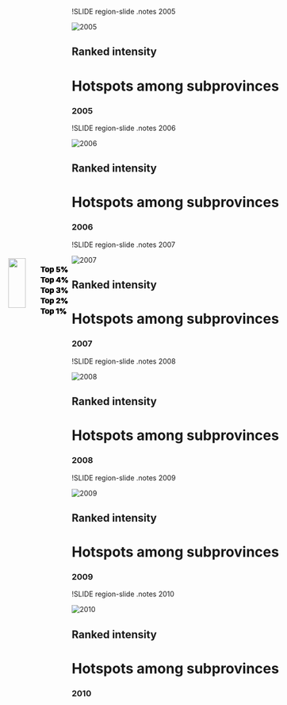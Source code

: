 !SLIDE region-slide
.notes 2005

![2005](2005.png)
<img src="spectrum.png" style="position:absolute; top:570px; left:100px; width:35px; height:100px;"/>

## Ranked intensity ##
# Hotspots among subprovinces #
### 2005 ###
<h2 style="position:absolute; top:562px; left:165px; color:#000000; font-size:15px">Top 5%</h2>
<h2 style="position:absolute; top:583px; left:165px; color:#000000; font-size:15px">Top 4%</h2>
<h2 style="position:absolute; top:604px; left:165px; color:#000000; font-size:15px">Top 3%</h2>
<h2 style="position:absolute; top:625px; left:165px; color:#000000; font-size:15px">Top 2%</h2>
<h2 style="position:absolute; top:646px; left:165px; color:#000000; font-size:15px">Top 1%</h2>

!SLIDE region-slide
.notes 2006

![2006](2006.png)
<img src="spectrum.png" style="position:absolute; top:570px; left:100px; width:35px; height:100px;"/>
## Ranked intensity ##
# Hotspots among subprovinces #
### 2006 ###
<h2 style="position:absolute; top:562px; left:165px; color:#000000; font-size:15px">Top 5%</h2>
<h2 style="position:absolute; top:583px; left:165px; color:#000000; font-size:15px">Top 4%</h2>
<h2 style="position:absolute; top:604px; left:165px; color:#000000; font-size:15px">Top 3%</h2>
<h2 style="position:absolute; top:625px; left:165px; color:#000000; font-size:15px">Top 2%</h2>
<h2 style="position:absolute; top:646px; left:165px; color:#000000; font-size:15px">Top 1%</h2>

!SLIDE region-slide
.notes 2007

![2007](2007.png)
<img src="spectrum.png" style="position:absolute; top:570px; left:100px; width:35px; height:100px;"/>
## Ranked intensity ##
# Hotspots among subprovinces #
### 2007 ###
<h2 style="position:absolute; top:562px; left:165px; color:#000000; font-size:15px">Top 5%</h2>
<h2 style="position:absolute; top:583px; left:165px; color:#000000; font-size:15px">Top 4%</h2>
<h2 style="position:absolute; top:604px; left:165px; color:#000000; font-size:15px">Top 3%</h2>
<h2 style="position:absolute; top:625px; left:165px; color:#000000; font-size:15px">Top 2%</h2>
<h2 style="position:absolute; top:646px; left:165px; color:#000000; font-size:15px">Top 1%</h2>

!SLIDE region-slide
.notes 2008

![2008](2008.png)
<img src="spectrum.png" style="position:absolute; top:570px; left:100px; width:35px; height:100px;"/>
## Ranked intensity ##
# Hotspots among subprovinces #
### 2008 ###
<h2 style="position:absolute; top:562px; left:165px; color:#000000; font-size:15px">Top 5%</h2>
<h2 style="position:absolute; top:583px; left:165px; color:#000000; font-size:15px">Top 4%</h2>
<h2 style="position:absolute; top:604px; left:165px; color:#000000; font-size:15px">Top 3%</h2>
<h2 style="position:absolute; top:625px; left:165px; color:#000000; font-size:15px">Top 2%</h2>
<h2 style="position:absolute; top:646px; left:165px; color:#000000; font-size:15px">Top 1%</h2>

!SLIDE region-slide
.notes 2009

![2009](2009.png)
<img src="spectrum.png" style="position:absolute; top:570px; left:100px; width:35px; height:100px;"/>
## Ranked intensity ##
# Hotspots among subprovinces #
### 2009 ###
<h2 style="position:absolute; top:562px; left:165px; color:#000000; font-size:15px">Top 5%</h2>
<h2 style="position:absolute; top:583px; left:165px; color:#000000; font-size:15px">Top 4%</h2>
<h2 style="position:absolute; top:604px; left:165px; color:#000000; font-size:15px">Top 3%</h2>
<h2 style="position:absolute; top:625px; left:165px; color:#000000; font-size:15px">Top 2%</h2>
<h2 style="position:absolute; top:646px; left:165px; color:#000000; font-size:15px">Top 1%</h2>

!SLIDE region-slide
.notes 2010

![2010](2010.png)
<img src="spectrum.png" style="position:absolute; top:570px; left:100px; width:35px; height:100px;"/>
## Ranked intensity ##
# Hotspots among subprovinces #
### 2010 ###
<h2 style="position:absolute; top:562px; left:165px; color:#000000; font-size:15px">Top 5%</h2>
<h2 style="position:absolute; top:583px; left:165px; color:#000000; font-size:15px">Top 4%</h2>
<h2 style="position:absolute; top:604px; left:165px; color:#000000; font-size:15px">Top 3%</h2>
<h2 style="position:absolute; top:625px; left:165px; color:#000000; font-size:15px">Top 2%</h2>
<h2 style="position:absolute; top:646px; left:165px; color:#000000; font-size:15px">Top 1%</h2>

